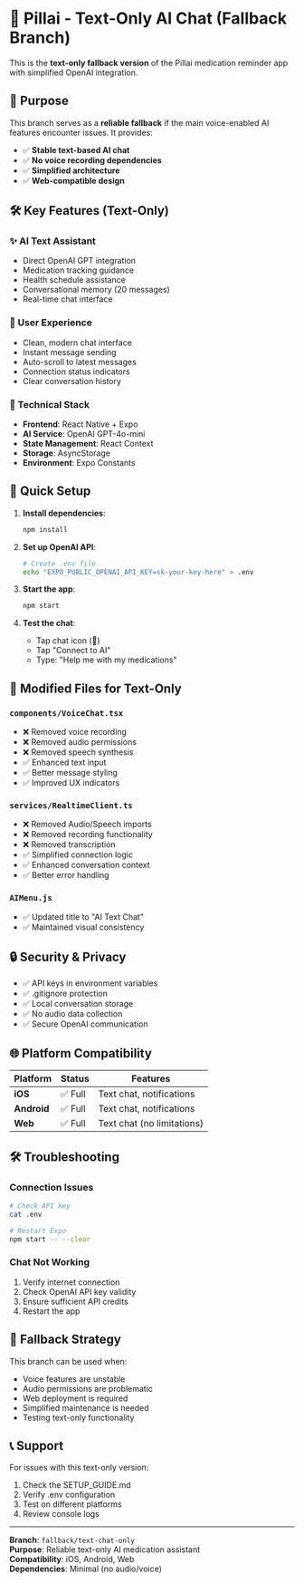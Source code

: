 # 💬 Pillai - Text-Only AI Chat (Fallback Branch)

This is the **text-only fallback version** of the Pillai medication reminder app with simplified OpenAI integration.

## 🎯 Purpose

This branch serves as a **reliable fallback** if the main voice-enabled AI features encounter issues. It provides:
- ✅ **Stable text-based AI chat**
- ✅ **No voice recording dependencies**
- ✅ **Simplified architecture**
- ✅ **Web-compatible design**

## 🛠️ Key Features (Text-Only)

### ✨ AI Text Assistant
- Direct OpenAI GPT integration
- Medication tracking guidance
- Health schedule assistance
- Conversational memory (20 messages)
- Real-time chat interface

### 🎨 User Experience
- Clean, modern chat interface
- Instant message sending
- Auto-scroll to latest messages
- Connection status indicators
- Clear conversation history

### 🔧 Technical Stack
- **Frontend**: React Native + Expo
- **AI Service**: OpenAI GPT-4o-mini
- **State Management**: React Context
- **Storage**: AsyncStorage
- **Environment**: Expo Constants

## 🚀 Quick Setup

1. **Install dependencies**:
   ```bash
   npm install
   ```

2. **Set up OpenAI API**:
   ```bash
   # Create .env file
   echo "EXPO_PUBLIC_OPENAI_API_KEY=sk-your-key-here" > .env
   ```

3. **Start the app**:
   ```bash
   npm start
   ```

4. **Test the chat**:
   - Tap chat icon (💬)
   - Tap "Connect to AI"
   - Type: "Help me with my medications"

## 📁 Modified Files for Text-Only

### `components/VoiceChat.tsx`
- ❌ Removed voice recording
- ❌ Removed audio permissions
- ❌ Removed speech synthesis
- ✅ Enhanced text input
- ✅ Better message styling
- ✅ Improved UX indicators

### `services/RealtimeClient.ts`
- ❌ Removed Audio/Speech imports
- ❌ Removed recording functionality
- ❌ Removed transcription
- ✅ Simplified connection logic
- ✅ Enhanced conversation context
- ✅ Better error handling

### `AIMenu.js`
- ✅ Updated title to "AI Text Chat"
- ✅ Maintained visual consistency

## 🔒 Security & Privacy

- ✅ API keys in environment variables
- ✅ .gitignore protection
- ✅ Local conversation storage
- ✅ No audio data collection
- ✅ Secure OpenAI communication

## 🌐 Platform Compatibility

| Platform | Status | Features |
|----------|--------|----------|
| **iOS** | ✅ Full | Text chat, notifications |
| **Android** | ✅ Full | Text chat, notifications |
| **Web** | ✅ Full | Text chat (no limitations) |

## 🛠️ Troubleshooting

### Connection Issues
```bash
# Check API key
cat .env

# Restart Expo
npm start -- --clear
```

### Chat Not Working
1. Verify internet connection
2. Check OpenAI API key validity
3. Ensure sufficient API credits
4. Restart the app

## 🔄 Fallback Strategy

This branch can be used when:
- Voice features are unstable
- Audio permissions are problematic
- Web deployment is required
- Simplified maintenance is needed
- Testing text-only functionality

## 📞 Support

For issues with this text-only version:
1. Check the SETUP_GUIDE.md
2. Verify .env configuration
3. Test on different platforms
4. Review console logs

---

**Branch**: `fallback/text-chat-only`  
**Purpose**: Reliable text-only AI medication assistant  
**Compatibility**: iOS, Android, Web  
**Dependencies**: Minimal (no audio/voice) 
